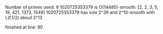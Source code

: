 Number of primes used: 9
1020725353379 is O(14485)-smooth:
	 [2, 2, 3, 5, 19, 421, 1373, 1549]
1020725353379 has size 2^39 and 2^10-smooth with L(f,1/2) about 2^13

finished at line: 90
